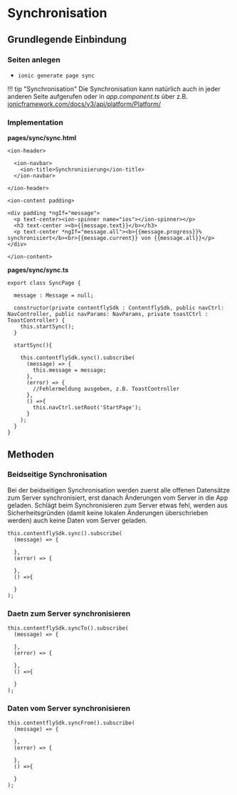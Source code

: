 # Synchronisation

## Grundlegende Einbindung

### Seiten anlegen

* `ionic generate page sync`

!!! tip "Synchronisation"
    Die Synchronisation kann natürlich auch in jeder anderen Seite aufgerufen
    oder in _app.component.ts_ über z.B. [ionicframework.com/docs/v3/api/platform/Platform/](https://ionicframework.com/docs/v3/api/platform/Platform/)

### Implementation

**pages/sync/sync.html**
```
<ion-header>

  <ion-navbar>
    <ion-title>Synchronisierung</ion-title>
  </ion-navbar>

</ion-header>

<ion-content padding>

<div padding *ngIf="message">
  <p text-center><ion-spinner name="ios"></ion-spinner></p>
  <h3 text-center ><b>{{message.text}}</b></h3>
  <p text-center *ngIf="message.all"><b>{{message.progress}}% synchronisiert</b><br>{{message.current}} von {{message.all}}</p>
</div>

</ion-content>
```

**pages/sync/sync.ts**
```
export class SyncPage {

  message : Message = null; 

  constructor(private contentflySdk : ContentflySdk, public navCtrl: NavController, public navParams: NavParams, private toastCtrl : ToastController) {
    this.startSync();
  }

  startSync(){

    this.contentflySdk.sync().subscribe(
      (message) => {
        this.message = message;
      },
      (error) => {
        //Fehlermeldung ausgeben, z.B. ToastController
      },
      () =>{
        this.navCtrl.setRoot('StartPage');
      }
    );
  }
}
```

## Methoden

### Beidseitige Synchronisation

Bei der beidseitigen Synchronisation werden zuerst alle offenen Datensätze
zum Server synchronisiert, erst danach Änderungen vom Server in die App
geladen. Schlägt beim Synchronisieren zum Server etwas fehl, werden aus
Sicherheitsgründen (damit keine lokalen Änderungen überschrieben werden)
auch keine Daten vom Server geladen.

```
this.contentflySdk.sync().subscribe(
  (message) => {
    
  },
  (error) => {
     
  },
  () =>{
    
  }
);
```

### Daetn zum Server synchronisieren
```
this.contentflySdk.syncTo().subscribe(
  (message) => {
    
  },
  (error) => {
     
  },
  () =>{
    
  }
);
```

### Daten vom Server synchronisieren
```
this.contentflySdk.syncFrom().subscribe(
  (message) => {
    
  },
  (error) => {
     
  },
  () =>{
    
  }
);
```
